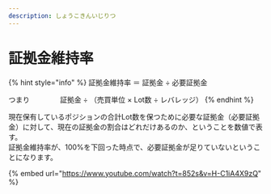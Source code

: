 ```yaml
---
description: しょうこきんいじりつ
---
```


# 証拠金維持率

{% hint style="info" %}
証拠金維持率 ＝ 証拠金 ÷ 必要証拠金

つまり  　　　　証拠金 ÷ （売買単位 × Lot数 ÷ レバレッジ）
{% endhint %}

現在保有しているポジションの合計Lot数を保つために必要な証拠金（必要証拠金）に対して、現在の証拠金の割合はどれだけあるのか、ということを数値で表す。\
証拠金維持率が、100%を下回った時点で、必要証拠金が足りていないということになります。



{% embed url="https://www.youtube.com/watch?t=852s&v=H-C1iA4X9zQ" %}

